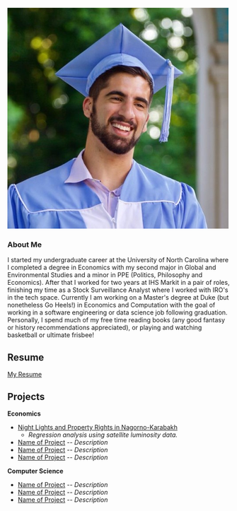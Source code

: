 ![Chad Picture](headshot.jpg)

### About Me

I started my undergraduate career at the University of North Carolina where I completed a degree in Economics with my second major in Global and Environmental Studies and a minor in PPE (Politics, Philosophy and Economics). After that I worked for two years at IHS Markit in a pair of roles, finishing my time as a Stock Surveillance Analyst where I worked with IRO's in the tech space. Currently I am working on a Master's degree at Duke (but nonetheless Go Heels!) in Economics and Computation with the goal of working in a software engineering or data science job following graduation. Personally, I spend much of my free time reading books (any good fantasy or history recommendations appreciated), or playing and watching basketball or ultimate frisbee!

## Resume

[My Resume](Resume.pdf)

## Projects
**Economics**
- [Night Lights and Property Rights in Nagorno-Karabakh](Kalil%2C%20Chad_Night%20Lights%20and%20Property%20Rights-Working.pdf)
  - *Regression analysis using satellite luminosity data.*
- [Name of Project](linktoproject)
 -- *Description*
 - [Name of Project](linktoproject)
 -- *Description*
 - [Name of Project](linktoproject)
 -- *Description*
 
**Computer Science**
- [Name of Project](linktoproject)
 -- *Description*
 - [Name of Project](linktoproject)
 -- *Description*
 - [Name of Project](linktoproject)
 -- *Description*
 

